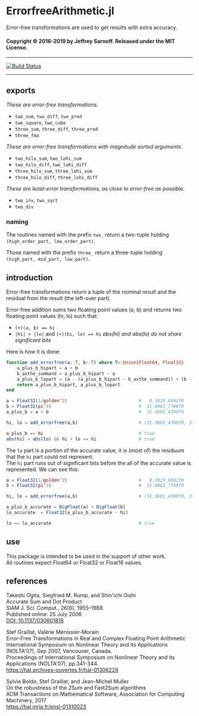 # ErrorfreeArithmetic.jl
Error-free transformations are used to get results with extra accuracy.


#### Copyright © 2016-2019 by Jeffrey Sarnoff.  Released under the MIT License.

-----

[![Build Status](https://travis-ci.org/JeffreySarnoff/ErrorfreeArithmetic.jl.svg?branch=master)](https://travis-ci.org/JeffreySarnoff/ErrorfreeArithmetic.jl)

-----


## exports

*These are error-free transformations.*

- `two_sum`, `two_diff`, `two_prod`
- `two_square`, `two_cube`
- `three_sum`, `three_diff`, `three_prod`
- `three_fma`

*These are error-free transformations with magnitude sorted arguments.*

- `two_hilo_sum`, `two_lohi_sum`
- `two_hilo_diff`, `two_lohi_diff`
- `three_hilo_sum`, `three_lohi_sum`
- `three_hilo_diff`, `three_lohi_diff`

*These are least-error transformations, as close to error-free as possible.*

- `two_inv`, `two_sqrt`
- `two_div`

### naming

The routines named with the prefix `two_` return a two-tuple holding `(high_order_part, low_order_part)`.

Those named with the prefix `three_` return a three-tuple holding `(high_part, mid_part, low_part)`.


## introduction

Error-free transformations return a tuple of the nominal result and the residual from the result (the left-over part).    

Error-free addition sums two floating point values (a, b) and returns two floating point values (hi, lo) such that:    
* `(+)(a, b) == hi` 
* `|hi| > |lo|` and `(+)(hi, lo) == hi`  *abs(hi) and abs(lo) do not share significant bits*

Here is how it is done:

```julia
function add_errorfree(a::T, b::T) where T<:Union{Float64, Float32}
    a_plus_b_hipart = a + b
    b_asthe_summand = a_plus_b_hipart - a
    a_plus_b_lopart = (a - (a_plus_b_hipart - b_asthe_summand)) + (b - b_asthe_summand)
    return a_plus_b_hipart, a_plus_b_lopart
end

a = Float32(1/golden^2)                           #   0.3819_6602f0
b = Float32(pi^3)                                 #  31.0062_7700f0
a_plus_b = a + b                                  #  31.3882_4300f0

hi, lo = add_errorfree(a,b)                       # (31.3882_4300f0, 3.8743_0270f-7)

a_plus_b == hi                                    # true
abs(hi) > abs(lo) && hi + lo == hi                # true

```
The `lo` part is a portion of the accurate value, it is (most of) the residuum that the `hi` part could not represent.    
The `hi` part runs out of significant bits before the all of the accurate value is represented.  We can see this:        
```julia
a = Float32(1/golden^2)                           #   0.3819_6602f0
b = Float32(pi^3)                                 #  31.0062_7700f0

hi, lo = add_errorfree(a,b)                       # (31.3882_4300f0, 3.8743_0270f-7)

a_plus_b_accurate = BigFloat(a) + BigFloat(b)
lo_accurate  = Float32(a_plus_b_accurate - hi)

lo == lo_accurate                                 # true
```

## use

This package is intended to be used in the support of other work.    
All routines expect Float64 or Float32 or Float16 values.


## references

Takeshi Ogita, Siegfried M. Rump, and Shin'ichi Oishi    
Accurate Sum and Dot Product    
SIAM J. Sci. Comput., 26(6), 1955–1988.    
Published online: 25 July 2006    
[DOI: 10.1137/030601818](http://dx.doi.org/10.1137/030601818)  

Stef Graillat, Valérie Ménissier-Morain    
Error-Free Transformations in Real and Complex Floating Point Arithmetic    
International Symposium on Nonlinear Theory and its Applications (NOLTA'07), Sep 2007, Vancouver, Canada.     
Proceedings of International Symposium on Nonlinear Theory and its Applications (NOLTA'07), pp.341-344.    
https://hal.archives-ouvertes.fr/hal-01306229    

Sylvie Boldo, Stef Graillat, and Jean-Michel Muller    
On the robustness of the 2Sum and Fast2Sum algorithms    
ACM Transactions on Mathematical Software, Association for Computing Machinery, 2017    
https://hal.inria.fr/ensl-01310023    


